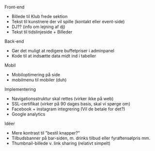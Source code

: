 Front-end
- Billede til Klub frede sektion 
- Tekst til kunstnere der vil spille (kontakt eller event-side)
- DJ?? (info om lejning af dj)
- Tekst til tidslinjeside + Billeder

Back-end
- Gør det muligt at redigere buffetpriser i adminpanel
- Kode til at indsætte data midt ind i tabeller

Mobil
- Mobiloptimering på side
- mobilmenu til mobiler (duh)

Implementering
- Navigationsstruktur skal rettes (virker ikke på web)
- SSL-certifikat (virker på 90 dages basis, skal vi spørge om)
- Facebook + instagram integrering (Vil de betale for det?)
- Google analytics


Idéer
- Mere kontrast til "bestil knapper?"
- Tilbudsbanner på bar-siden, m. drinks tilbud eller fyraftensølpris mm.
- Thumbnail-billede v. link sharing (relativt simpelt)


